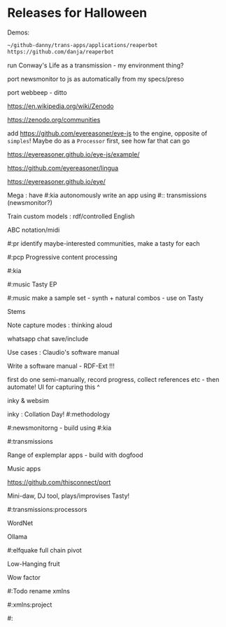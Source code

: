 # Releases for Halloween

Demos:

```sh
~/github-danny/trans-apps/applications/reaperbot
https://github.com/danja/reaperbot
```

run Conway's Life as a transmission - my environment thing?

port newsmonitor to js as automatically from my specs/preso

port webbeep - ditto



https://en.wikipedia.org/wiki/Zenodo

https://zenodo.org/communities

add https://github.com/eyereasoner/eye-js
to the engine, opposite of `simples`!
Maybe do as a `Processor` first, see how far that can go

https://eyereasoner.github.io/eye-js/example/

https://github.com/eyereasoner/lingua

 https://eyereasoner.github.io/eye/

Mega : have #:kia autonomously write an app using #:: transmissions (newsmonitor?)

Train custom models : rdf/controlled English

ABC notation/midi

#:pr identify maybe-interested communities, make a tasty for each

#:pcp Progressive content processing

#:kia

#:music Tasty EP


#:music make a sample set - synth + natural combos - use on Tasty

Stems

Note capture modes : thinking aloud

whatsapp chat save/include

Use cases : Claudio's software manual

Write a software manual - RDF-Ext !!!

first do one semi-manually, record progress, collect references etc - then automate!
UI for capturing this ^

inky & websim

inky : Collation Day!
#:methodology

#:newsmonitorng - build using #:kia

#:transmissions

Range of explemplar apps - build with dogfood

Music apps

https://github.com/thisconnect/port

Mini-daw, DJ tool, plays/improvises Tasty!

#:transmissions:processors

WordNet

Ollama





#:elfquake full chain pivot

Low-Hanging fruit

Wow factor

#:Todo rename xmlns

#:xmlns:project

#:
